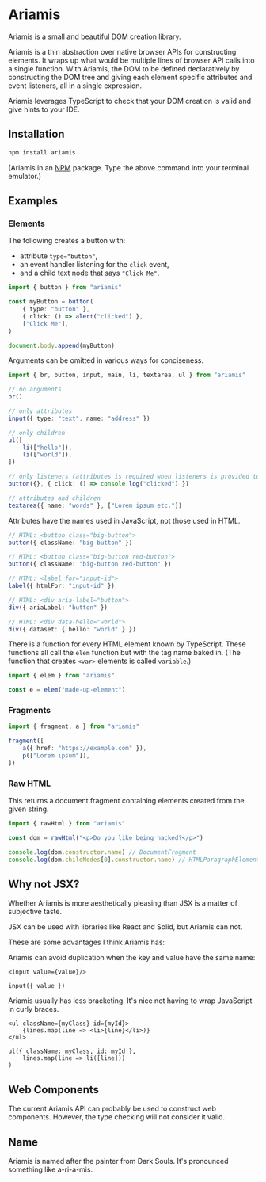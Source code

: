 # Ariamis

Ariamis is a small and beautiful DOM creation library.

Ariamis is a thin abstraction over native browser APIs for constructing elements. It wraps up what would be multiple lines of browser API calls into a single function. With Ariamis, the DOM to be defined declaratively by constructing the DOM tree and giving each element specific attributes and event listeners, all in a single expression.

Ariamis leverages TypeScript to check that your DOM creation is valid and give hints to your IDE.

## Installation

```sh
npm install ariamis
```

<!--After the Linus Tech Tips 'Linux Challenge', I feel the need to include this.-->
(Ariamis in an [NPM](https://www.npmjs.com) package. Type the above command into your terminal emulator.)

## Examples

### Elements

The following creates a button with:

* attribute `type="button"`,
* an event handler listening for the `click` event,
* and a child text node that says `"Click Me"`.

```ts
import { button } from "ariamis"

const myButton = button(
    { type: "button" },
    { click: () => alert("clicked") },
    ["Click Me"],
)

document.body.append(myButton)
```

Arguments can be omitted in various ways for conciseness.

```ts
import { br, button, input, main, li, textarea, ul } from "ariamis"

// no arguments
br()

// only attributes
input({ type: "text", name: "address" })

// only children
ul([
    li(["hello"]),
    li(["world"]),
])

// only listeners (attributes is required when listeners is provided to avoid ambiguity)
button({}, { click: () => console.log("clicked") })

// attributes and children
textarea({ name: "words" }, ["Lorem ipsum etc."])
```

Attributes have the names used in JavaScript, not those used in HTML.

```ts
// HTML: <button class="big-button">
button({ className: "big-button" })

// HTML: <button class="big-button red-button">
button({ className: "big-button red-button" })

// HTML: <label for="input-id">
label({ htmlFor: "input-id" })

// HTML: <div aria-label="button">
div({ ariaLabel: "button" })

// HTML: <div data-hello="world">
div({ dataset: { hello: "world" } })
```

There is a function for every HTML element known by TypeScript. These functions all call the `elem` function but with the tag name baked in. (The function that creates `<var>` elements is called `variable`.)

```ts
import { elem } from "ariamis"

const e = elem("made-up-element")
```

### Fragments

```ts
import { fragment, a } from "ariamis"

fragment([
    a({ href: "https://example.com" }),
    p(["Lorem ipsum"]),
])
```

### Raw HTML

This returns a document fragment containing elements created from the given string.

```ts
import { rawHtml } from "ariamis"

const dom = rawHtml("<p>Do you like being hacked?</p>")

console.log(dom.constructor.name) // DocumentFragment
console.log(dom.childNodes[0].constructor.name) // HTMLParagraphElement
```

## Why not JSX?

Whether Ariamis is more aesthetically pleasing than JSX is a matter of subjective taste.

JSX can be used with libraries like React and Solid, but Ariamis can not.

These are some advantages I think Ariamis has:

Ariamis can avoid duplication when the key and value have the same name:

```tsx
<input value={value}/>

input({ value })
```

Ariamis usually has less bracketing. It's nice not having to wrap JavaScript in curly braces.

```tsx
<ul className={myClass} id={myId}>
    {lines.map(line => <li>{line}</li>)}
</ul>

ul({ className: myClass, id: myId },
    lines.map(line => li([line]))
)
```

## Web Components

The current Ariamis API can probably be used to construct web components. However, the type checking will not consider it valid.

## Name

Ariamis is named after the painter from Dark Souls. It's pronounced something like a-ri-a-mis.
